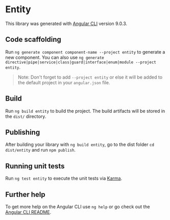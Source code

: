 # Entity

This library was generated with [Angular CLI](https://github.com/angular/angular-cli) version 9.0.3.

## Code scaffolding

Run `ng generate component component-name --project entity` to generate a new component. You can also use `ng generate directive|pipe|service|class|guard|interface|enum|module --project entity`.
> Note: Don't forget to add `--project entity` or else it will be added to the default project in your `angular.json` file. 

## Build

Run `ng build entity` to build the project. The build artifacts will be stored in the `dist/` directory.

## Publishing

After building your library with `ng build entity`, go to the dist folder `cd dist/entity` and run `npm publish`.

## Running unit tests

Run `ng test entity` to execute the unit tests via [Karma](https://karma-runner.github.io).

## Further help

To get more help on the Angular CLI use `ng help` or go check out the [Angular CLI README](https://github.com/angular/angular-cli/blob/master/README.md).

